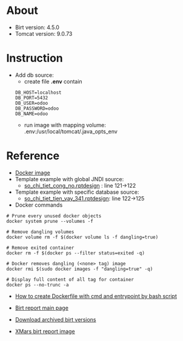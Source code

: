 # About
+ Birt version: 4.5.0
+ Tomcat version: 9.0.73

# Instruction
+ Add db source:
  + create file **.env** contain
  ```pycon
  DB_HOST=localhost
  DB_PORT=5432
  DB_USER=odoo
  DB_PASSWORD=odoo
  DB_NAME=odoo
  ```
  + run image with mapping volume: .env:/usr/local/tomcat/.java_opts_env 

# Reference
+ [Docker image](https://hub.docker.com/r/xmars/birt-report/tags)
+ Template example with global JNDI source:
  - [so_chi_tiet_cong_no.rptdesign](templates/so_chi_tiet_cong_no.rptdesign) : line 121->122
+ Template example with specific database source:
  - [so_chi_tiet_tien_vay_341.rptdesign](templates/so_chi_tiet_tien_vay_341.rptdesign): line 122->125
+ Docker commands
```shell
# Prune every unused docker objects
docker system prune --volumes -f

# Remove dangling volumes
docker volume rm -f $(docker volume ls -f dangling=true)

# Remove exited container
docker rm -f $(docker ps --filter status=exited -q)

# Docker removes dangling (<none> tag) image
docker rmi $(sudo docker images -f "dangling=true" -q)

# Display full content of all tag for container
docker ps --no-trunc -a
```
+ [How to create Dockerfile with cmd and entrypoint by bash script](https://docs.docker.com/engine/reference/builder/#entrypoint)

+ [Birt report main page](https://eclipse.github.io/birt-website/)
+ [Download archived birt versions](https://archive.eclipse.org/birt/downloads/drops/)
+ [XMars birt report image](https://hub.docker.com/r/xmars/birt-report/tags)
